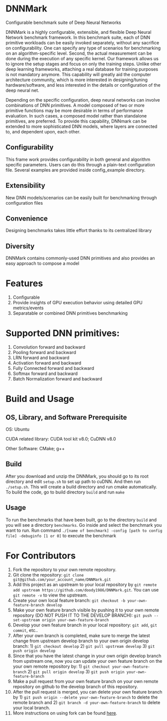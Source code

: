 # DNNMark
Configurable benchmark suite of Deep Neural Networks

DNNMark is a highly configurable, extensible, and flexible Deep Neural Network benchmark framework. In this benchmark suite, each of DNN primitive workloads can be easily invoked separately, without any sacrifice on configurability. One can specify any type of scenarios for benchmarking on an algorithm-specific level. Second, the actual measurement can be done during the execution of any specific kernel. Our framework allows us to ignore the setup stages and focus on only the training steps. Unlike other deep learning frameworks, attaching a real database
for training purposes is not mandatory anymore. This capability will greatly aid the computer architecture community, which is
more interested in designing/tuning hardware/software, and less interested in the details or configuration of the deep neural net.

Depending on the specific configuration, deep neural networks can involve combinations of DNN primitives. A model composed of two or more primitive functions may be more desirable in terms of performance evaluation. In such cases, a composed model rather than standalone primitives, are preferred. To provide this capability, DNNmark can be extended to more sophisticated DNN models, where layers are connected to, and dependent upon, each other.

## Configurability
This frame work provides configurability in both general and algorithm specific parameters. Users can do this through a plain-text configuration file. Several examples are provided inside config_example directory.
## Extensibility
New DNN models/scenarios can be easily built for benchmarking through configuration files
## Convenience
Designing benchmarks takes little effort thanks to its centralized library
## Diversity
DNNMark contains commonly-used DNN primitives and also provides an easy approach to compose a model

# Features

1. Configurable
2. Provide insights of GPU execution behavior using detailed GPU metrics/events
3. Separatable or combined DNN primitives benchmarking

# Supported DNN primitives:

1. Convolution forward and backward
2. Pooling forward and backward
3. LRN forward and backward
4. Activation forward and backward
5. Fully Connected forward and backward
6. Softmax forward and backward
7. Batch Normalization forward and backward

# Build and Usage

## OS, Library, and Software Prerequisite
OS: Ubuntu

CUDA related library: CUDA tool kit v8.0; CuDNN v8.0

Other Software: CMake; g++

## Build
After you download and unzip the DNNMark, you should go to its root directory and edit `setup.sh` to set up path to cuDNN. And then run `./setup.sh`. This will create a build directory and run cmake automatically. To build the code, go to build directory `build` and run `make`

## Usage
To run the benchmarks that have been built, go to the directory `build` and you will see a directory `benchmarks`. Go inside and select the benchmark you want to run. Run command `./[name of benchmark] -config [path to config file] -debuginfo [1 or 0]` to execute the benchmark

# For Contributors
1. Fork the repository to your own remote repository.
2. Git clone the repository: `git clone git@github.com/your_account_name/DNNMark.git`
3. Add this project as an upstream to your local repository by `git remote add upstream https://github.com/doody1986/DNNMark.git`. You can use `git remote -v` to view the upstream.
4. Create your own local feature branch: `git checkout -b your-own-feature-branch develop`
3. Make your own feature branch visible by pushing it to your own remote repository (DO NOT PUSH IT TO THE DEVELOP BRANCH): `git push --set-upstream origin your-own-feature-branch`
4. Develop your own feature branch in your local repository: `git add`, `git commit`, etc..
5. After your own branch is completed, make sure to merge the latest change from upstream develop branch to your own origin develop branch: 1) `git checkout develop` 2) `git pull upstream develop` 3) `git push origin develop`
6. Since that you have the latest change in your own origin develop branch from upstream one, now you can update your own feature branch on the your own remote repository by: 1) `git checkout your-own-feature-branch` 2) `git pull origin develop` 3) `git push origin your-own-feature-branch`
7. Make a pull request from your own feature branch on your own remote repository on github to the develop branch of this repository.
8. After the pull request is merged, you can delete your own feature branch by 1) `git push origin --delete your-own-feature-branch` to delete the remote branch and 2) `git branch -d your-own-feature-branch` to delete your local branch.
9. More instructions on using fork can be found [here](https://help.github.com/articles/fork-a-repo/).

